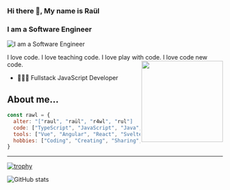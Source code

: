 ### Hi there 👋, My name is Raül

### I am a Software Engineer

![I am a Software Engineer](https://i.ibb.co/LvhX086/raul-Martinez.png)

I love code. I love teaching code. I love play with code. I love code new code.
<img width=190 align="right" src="https://avatars.githubusercontent.com/u/8463332?s=400&u=35632710cf9ef5708f5a732e64bbd4e2b7efdd40&v=4" />

- 👨🏻‍💻 Fullstack JavaScript Developer

## About me...
```js
const rawl = {
  alter: "["raul", "raül", "r4wl", "rul"]
  code: ["TypeScript", "JavaScript", "Java", "HTML", "CSS"],
  tools: ["Vue", "Angular", "React", "Svelte", "Nuxt", "Next.js, "Node.js", "Firebase", "Spring", "Docker"],
  hobbies: ["Coding", "Creating", "Sharing", "Living", "Enjoying", "Travelling", "Friends", "Being a good Dad"],
}
```
---

[![trophy](https://github-profile-trophy.vercel.app/?username=rawlmp)](https://github.com/ryo-ma/github-profile-trophy)

![GitHub stats](https://github-readme-stats.vercel.app/api?username=rawlmp&show_icons=true)
